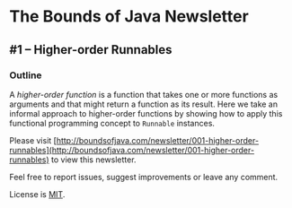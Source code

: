 # The Bounds of Java Newsletter
## #1 &ndash; Higher-order Runnables

### Outline
A *higher-order function* is a function that takes one or more functions as arguments and that might return a function as its result. Here we take an informal approach to higher-order functions by showing how to apply this functional programming concept to `Runnable` instances.

Please visit [http://boundsofjava.com/newsletter/001-higher-order-runnables](http://boundsofjava.com/newsletter/001-higher-order-runnables) to view this newsletter.

Feel free to report issues, suggest improvements or leave any comment.

License is [MIT](LICENSE).
